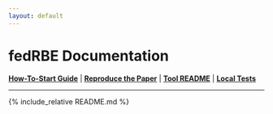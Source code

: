 ```yaml
---
layout: default
---
```


# fedRBE Documentation

[**How-To-Start Guide**](./docs/how_to_guide.md) | [**Reproduce the Paper**](./docs/reproduce.md) | [**Tool README**](./batchcorrection/README.md) | [**Local Tests**](./docs/local_test.md) 

---

{% include_relative README.md %}
